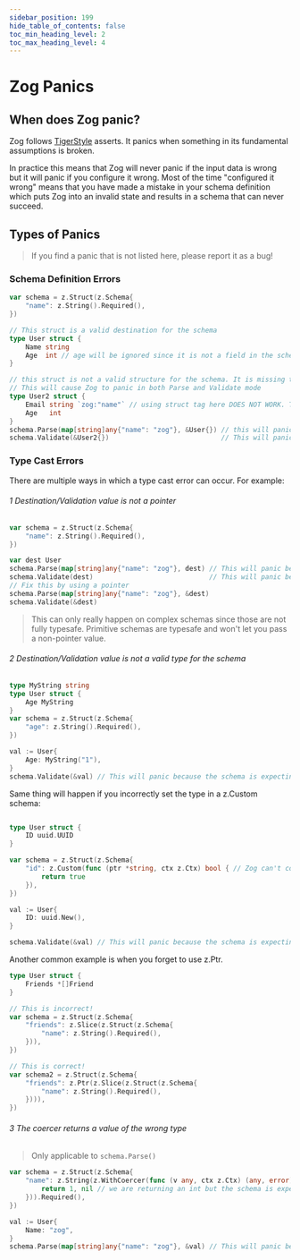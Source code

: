 ```yaml
---
sidebar_position: 199
hide_table_of_contents: false
toc_min_heading_level: 2
toc_max_heading_level: 4
---
```


# Zog Panics

## When does Zog panic?

Zog follows [TigerStyle](https://github.com/tigerbeetle/tigerbeetle/blob/main/docs/TIGER_STYLE.md) asserts. It panics when something in its fundamental assumptions is broken.

In practice this means that Zog will never panic if the input data is wrong but it will panic if you configure it wrong. Most of the time "configured it wrong" means that you have made a mistake in your schema definition which puts Zog into an invalid state and results in a schema that can never succeed.

## Types of Panics

> If you find a panic that is not listed here, please report it as a bug!

### Schema Definition Errors

```go
var schema = z.Struct(z.Schema{
	"name": z.String().Required(),
})

// This struct is a valid destination for the schema
type User struct {
	Name string
	Age  int // age will be ignored since it is not a field in the schema
}

// this struct is not a valid structure for the schema. It is missing the name field.
// This will cause Zog to panic in both Parse and Validate mode
type User2 struct {
	Email string `zog:"name"` // using struct tag here DOES NOT WORK. This is not the purpose of the struct tag.
	Age   int
}
schema.Parse(map[string]any{"name": "zog"}, &User{}) // this will panic even if input data is valid. Because the destination is not a valid structure for the schema
schema.Validate(&User2{})                            // This will panic because the structure does not match the schema
```

### Type Cast Errors

There are multiple ways in which a type cast error can occur. For example:

###### 1 Destination/Validation value is not a pointer

```go
var schema = z.Struct(z.Schema{
	"name": z.String().Required(),
})

var dest User
schema.Parse(map[string]any{"name": "zog"}, dest) // This will panic because dest is not a pointer
schema.Validate(dest)                             // This will panic because dest is not a pointer
// Fix this by using a pointer
schema.Parse(map[string]any{"name": "zog"}, &dest)
schema.Validate(&dest)
```

> This can only really happen on complex schemas since those are not fully typesafe. Primitive schemas are typesafe and won't let you pass a non-pointer value.

###### 2 Destination/Validation value is not a valid type for the schema

```go
type MyString string
type User struct {
	Age MyString
}
var schema = z.Struct(z.Schema{
	"age": z.String().Required(),
})

val := User{
	Age: MyString("1"),
}
schema.Validate(&val) // This will panic because the schema is expecting a string but the value is of type MyString
```

Same thing will happen if you incorrectly set the type in a z.Custom schema:

```go

type User struct {
	ID uuid.UUID
}

var schema = z.Struct(z.Schema{
	"id": z.Custom(func (ptr *string, ctx z.Ctx) bool { // Zog can't convert a UUID to a string so this will panic
		return true
	}),
})

val := User{
	ID: uuid.New(),
}

schema.Validate(&val) // This will panic because the schema is expecting a string but the value is of type uuid.UUID
```

Another common example is when you forget to use z.Ptr.

```go
type User struct {
	Friends *[]Friend
}

// This is incorrect!
var schema = z.Struct(z.Schema{
	"friends": z.Slice(z.Struct(z.Schema{
		"name": z.String().Required(),
	})),
})

// This is correct!
var schema2 = z.Struct(z.Schema{
	"friends": z.Ptr(z.Slice(z.Struct(z.Schema{
		"name": z.String().Required(),
	}))),
})
```

###### 3 The coercer returns a value of the wrong type

> Only applicable to `schema.Parse()`

```go
var schema = z.Struct(z.Schema{
	"name": z.String(z.WithCoercer(func (v any, ctx z.Ctx) (any, error) {
		return 1, nil // we are returning an int but the schema is expecting a string
	})).Required(),
})

val := User{
	Name: "zog",
}
schema.Parse(map[string]any{"name": "zog"}, &val) // This will panic because the coercer is returning an int but the schema is expecting a string
```
